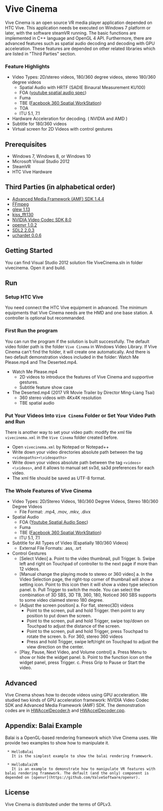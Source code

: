 # Vive Cinema

Vive Cinema is an open source VR media player application depended on HTC Vive. This application needs be executed on Windows 7 platform or later, with the software steamVR running. The basic functions are implemented in C++ language and OpenGL 4 API. Furthermore, there are advanced features such as spatial audio decoding and decoding with GPU acceleration. These features are depended on other related libraries which are listed in "Third Parties" section.

### Feature Highlights

* Video Types: 2D/stereo videos, 180/360 degree videos, stereo 180/360 degree videos
     * Spatial Audio with HRTF (SADIE Binaural Measurement KU100)
     * FOA ([youtube spatial audio spec](https://github.com/google/spatial-media/blob/master/docs/spatial-audio-rfc.md))
     * Fuma
     * TBE ([Facebook 360 Spatial WorkStation](https://facebook360.fb.com/spatial-workstation/))
     * TOA
     * ITU 5.1, 7.1
* Hardware Acceleration for decoding. ( NVIDIA and AMD )
* Subtitle for 180/360 videos
* Virtual screen for 2D Videos with control gestures
    
## Prerequisites

* Windows 7, Windows 8, or Windows 10
* Microsoft Visual Studio 2012
* SteamVR
* HTC Vive Hardware

## Third Parties (in alphabetical order)

* [Advanced Media Framework (AMF) SDK 1.4.4](https://github.com/GPUOpen-LibrariesAndSDKs/AMF)
* [FFmpeg](https://github.com/FFmpeg/FFmpeg)
* [glew 1.13](http://glew.sourceforge.net/)
* [kiss_fft130](https://sourceforge.net/projects/kissfft/)
* [NVIDIA Video Codec SDK 8.0](https://developer.nvidia.com/nvidia-video-codec-sdk)
* [openvr 1.0.2](https://github.com/ValveSoftware/openvr/releases/tag/v1.0.2)
* [SDL2 2.0.3](https://www.libsdl.org/) 
* [uchardet 0.0.6](https://github.com/BYVoid/uchardet)

## Getting Started

You can find Visual Studio 2012 solution file ViveCinema.sln in folder vivecinema. Open it and build.
        
## Run

### Setup HTC Vive  
        
You need connect the HTC Vive equipment in advanced. The minimum equipments that Vive Cinema needs are the HMD and one base station. A controller is optional but recommanded.

### First Run the program

You can run the program if the solution is built successfully. The default video folder path is the folder `Vive Cinema` in Windows Video Library. If Vive Cinema can’t find the folder, it will create one automatically. And there is two default demonstration videos included in the folder: Watch Me Please.mp4 and The Deserted.mp4. 
* Watch Me Please.mp4
     * 2D videos to introduce the features of Vive Cinema and supportive gestures.
     * Subtitle feature show case
* The Deserted.mp4 (2017 VR Movie Trailer by Director Ming-Liang Tsai)
     * 360 stereo videos with 4Kx4K resolution
     * TBE spatial audio

### Put Your Videos Into `Vive Cinema` Folder or Set Your Video Path and Run
 
There is another way to set your video path: modify the xml file `vivecinema.xml` in the `Vive Cinema` folder created before.
* Open `vivecinema.xml` by Notepad or Notepad++
* Write down your video directories absolute path between the tag `<videopaths><\videopaths>`
* Write down your videos absolute path between the tag `<videos><\videos>`, and it allows to manual set sv3d, sa3d preferences for each video.
* The xml file should be saved as UTF-8 format. 


### The Whole Features of Vive Cinema

* Video Types: 2D/Stereo Videos, 180/360 Degree Videos, Stereo 180/360 Degree Videos
     * File Format: .mp4, .mov, .mkv, .divx
* Spatial Audio 
     * FOA ([Youtube Spatial Audio Spec](https://github.com/google/spatial-media/blob/master/docs/spatial-audio-rfc.md))
     * Fuma
     * TBE ([Facebook 360 Spatial WorkStation](https://facebook360.fb.com/spatial-workstation/))
     * ITU 5.1, 7.1
* Subtitle for All Types of Video (Espatially 180/360 Videos)
     * External File Formats: .ass, .srt
* Control Gestures
     * [Select Video] 
       a. Point to the video thumbnail, pull Trigger.
       b. Swipe left and right on Touchpad of controller to the next page if more than 12 videos.
     * [Manual change the playing mode to stereo or 360 video]
       a. In the Video Selection page, the right-top corner of thumbnail will show a setting icon. Point to this icon then it will show a video type selection panel. 
       b. Pull Trigger to switch the mode. You can select the combination of 3D SBS, 3D TB, 360, 180, Noticed 360 SBS supports to some video claimed stereo 180 degree.
     * [Adjust the screen position]
       a. For flat, stereo(3D) videos
         - Point to the screen, pull and hold Trigger. then point to any position to put down the screen.
         - Point to the screen, pull and hold Trigger, swipe top/down on Touchpad to adjust the distance of the screen.
         - Point to the screen, pull and hold Trigger, press Touchpad to rotate the screen.
       b. For 360, stereo 360 videos
         - Press and hold Trigger, swipe left/right on Touchpad to adjust the view direction on the center.
     * [Play, Pause, Next Video, and Volume control]
       a. Press Menu to show or hide the widget panel.
       b. Point to the function icon on the widget panel, press Trigger.
       c. Press Grip to Pause or Start the video.

## Advanced

Vive Cinema shows how to decode videos using GPU acceleration. We studied two kinds of GPU acceleration framework: NVIDIA Video Codec SDK and Advanced Media Framework (AMF) SDK.
The demonstration codes are in [HWAccelDecoder.h](vivecinema/HWAccelDecoder.h) and [HWAccelDecoder.cpp](vivecinema/HWAccelDecoder.cpp).

## Appendix: Balai Example

Balai is a OpenGL-based rendering framework which Vive Cinema uses. We provide two examples to show how to manipulate it.

     * HelloBalai
       It is the simplest example to show the balai rendering framework.

     * HelloBalaiVR
       It is an example to demonstrate how to manipulate VR features with balai rendering framework. The default (and the only) component is depended on [openvr](https://github.com/ValveSoftware/openvr).

## License

Vive Cinema is distributed under the terms of GPLv3.

